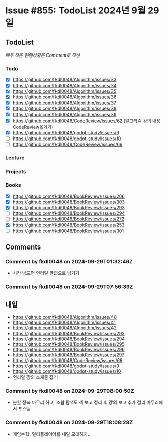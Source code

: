 # Issue #855: TodoList 2024년 9월 29일

## TodoList

*매우 작은 진행상황은 Comment로 작성*

### Todo  

- [x] https://github.com/fkdl0048/Algorithm/issues/33
- [x] https://github.com/fkdl0048/Algorithm/issues/34
- [x] https://github.com/fkdl0048/Algorithm/issues/35
- [x] https://github.com/fkdl0048/Algorithm/issues/36
- [x] https://github.com/fkdl0048/Algorithm/issues/37
- [x] https://github.com/fkdl0048/Algorithm/issues/38
- [x] https://github.com/fkdl0048/Algorithm/issues/39
- [x] https://github.com/fkdl0048/CodeReview/issues/62 (알고리즘 강의 내용 CodeReview옮기기)
- [x] https://github.com/fkdl0048/godot-study/issues/9
- [ ] https://github.com/fkdl0048/godot-study/issues/10
- [ ] https://github.com/fkdl0048/CodeReview/issues/66

### Lecture

### Projects

### Books

- [x] https://github.com/fkdl0048/BookReview/issues/206
- [x] https://github.com/fkdl0048/BookReview/issues/303
- [x] https://github.com/fkdl0048/BookReview/issues/293
- [ ] https://github.com/fkdl0048/BookReview/issues/294
- [ ] https://github.com/fkdl0048/BookReview/issues/272
- [x] https://github.com/fkdl0048/BookReview/issues/253
- [ ] https://github.com/fkdl0048/BookReview/issues/301

## Comments

### Comment by fkdl0048 on 2024-09-29T01:32:46Z

- 시간 남으면 언리얼 관련으로 넘기기

### Comment by fkdl0048 on 2024-09-29T07:56:39Z

## 내일

- https://github.com/fkdl0048/Algorithm/issues/40
- https://github.com/fkdl0048/Algorithm/issues/41
- https://github.com/fkdl0048/Algorithm/issues/42
- https://github.com/fkdl0048/BookReview/issues/293
- https://github.com/fkdl0048/BookReview/issues/294
- https://github.com/fkdl0048/BookReview/issues/295
- https://github.com/fkdl0048/BookReview/issues/296
- https://github.com/fkdl0048/BookReview/issues/297
- https://github.com/fkdl0048/CodeReview/issues/66
- https://github.com/fkdl0048/godot-study/issues/9
- https://github.com/fkdl0048/godot-study/issues/10
- 언리얼 강의 스케줄 잡기


### Comment by fkdl0048 on 2024-09-29T08:00:50Z

- 분할 정복 마무리 하고, 조합 탐색도 책 보고 정리 후 강의 보고 추가 정리  마무리해서 포스팅

### Comment by fkdl0048 on 2024-09-29T18:08:28Z

- 게임수학, 멀티플레이어를 내일 모래하자..

